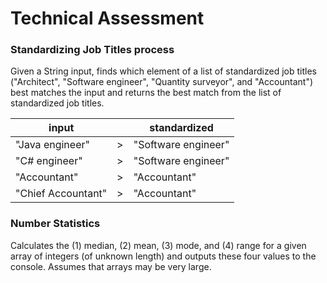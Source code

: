 # Technical Assessment #

### Standardizing Job Titles process ###

Given a String input, finds which element of a list of standardized job titles ("Architect", "Software engineer", "Quantity surveyor", and "Accountant") best matches the input and returns the best match from the list of standardized job titles.

| input              |     | standardized        |
|--------------------|-----|---------------------|
| "Java engineer"    | \>  | "Software engineer" |
| "C# engineer"      | \>  | "Software engineer" |
| "Accountant"       | \>  | "Accountant"        |
| "Chief Accountant" | \>  | "Accountant"        |

### Number Statistics ###

Calculates the (1) median, (2) mean, (3) mode, and (4)
range for a given array of integers (of unknown length) and outputs these four values to the console. Assumes that arrays may be very large.
